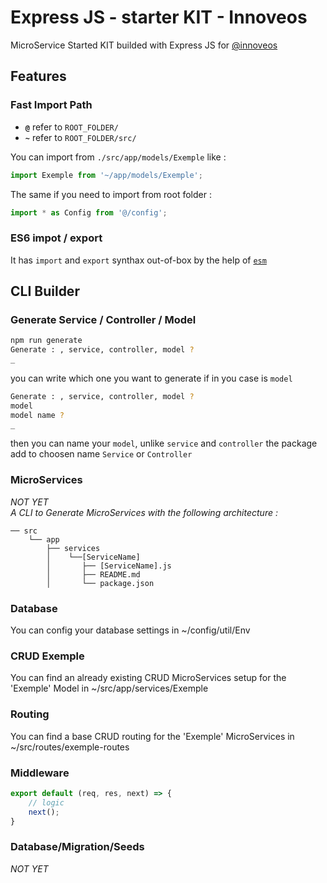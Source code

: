 # Express JS - starter KIT - Innoveos

MicroService Started KIT builded with Express JS for [@innoveos](https://github.com/innoveos)

## Features

### Fast Import Path

- **`@`** refer to `ROOT_FOLDER/`
- **`~`** refer to `ROOT_FOLDER/src/`

You can import from `./src/app/models/Exemple` like : 
```javascript
import Exemple from '~/app/models/Exemple';
```
The same if you need to import from root folder :
```javascript
import * as Config from '@/config';
```

### ES6 impot / export

It has `import` and `export` synthax out-of-box by the help of [`esm`](https://www.npmjs.com/package/esm)

## CLI Builder

### Generate Service / Controller / Model

```bash
npm run generate
Generate : , service, controller, model ?
_
```
you can write which one you want to generate if in you case is `model`
```bash
Generate : , service, controller, model ?
model
model name ?
_
```
then you can name your `model`, unlike `service` and `controller` the package add to choosen name `Service` or `Controller`

### MicroServices
_NOT YET_ <br/>
_A CLI to Generate MicroServices with the following architecture :_
```
── src
	└── app
	    ├── services
	    │    └──[ServiceName]
	    │       ├── [ServiceName].js
	    │       ├── README.md
	    │       └── package.json
```

### Database

You can config your database settings in ~/config/util/Env

### CRUD Exemple

You can find an already existing CRUD MicroServices setup for the 'Exemple' Model in ~/src/app/services/Exemple

### Routing

You can find a base CRUD routing for the 'Exemple' MicroServices in ~/src/routes/exemple-routes

### Middleware

```javascript
export default (req, res, next) => {
	// logic
	next();
}
```

### Database/Migration/Seeds

_NOT YET_


